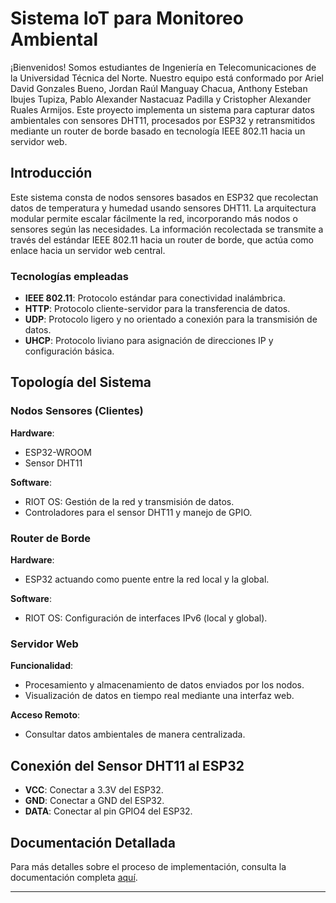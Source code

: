 # Sistema IoT para Monitoreo Ambiental

¡Bienvenidos! Somos estudiantes de Ingeniería en Telecomunicaciones de la Universidad Técnica del Norte. Nuestro equipo está conformado por Ariel David Gonzales Bueno, Jordan Raúl Manguay Chacua, Anthony Esteban Ibujes Tupiza, Pablo Alexander Nastacuaz Padilla y Cristopher Alexander Ruales Armijos. Este proyecto implementa un sistema para capturar datos ambientales con sensores DHT11, procesados por ESP32 y retransmitidos mediante un router de borde basado en tecnología IEEE 802.11 hacia un servidor web.

## Introducción

Este sistema consta de nodos sensores basados en ESP32 que recolectan datos de temperatura y humedad usando sensores DHT11. La arquitectura modular permite escalar fácilmente la red, incorporando más nodos o sensores según las necesidades. La información recolectada se transmite a través del estándar IEEE 802.11 hacia un router de borde, que actúa como enlace hacia un servidor web central.

### Tecnologías empleadas

- **IEEE 802.11**: Protocolo estándar para conectividad inalámbrica.
- **HTTP**: Protocolo cliente-servidor para la transferencia de datos.
- **UDP**: Protocolo ligero y no orientado a conexión para la transmisión de datos.
- **UHCP**: Protocolo liviano para asignación de direcciones IP y configuración básica.

## Topología del Sistema

### Nodos Sensores (Clientes)
**Hardware**:
- ESP32-WROOM
- Sensor DHT11

**Software**:
- RIOT OS: Gestión de la red y transmisión de datos.
- Controladores para el sensor DHT11 y manejo de GPIO.

### Router de Borde
**Hardware**:
- ESP32 actuando como puente entre la red local y la global.

**Software**:
- RIOT OS: Configuración de interfaces IPv6 (local y global).

### Servidor Web
**Funcionalidad**:
- Procesamiento y almacenamiento de datos enviados por los nodos.
- Visualización de datos en tiempo real mediante una interfaz web.

**Acceso Remoto**:
- Consultar datos ambientales de manera centralizada.

## Conexión del Sensor DHT11 al ESP32

- **VCC**: Conectar a 3.3V del ESP32.
- **GND**: Conectar a GND del ESP32.
- **DATA**: Conectar al pin GPIO4 del ESP32.

## Documentación Detallada

Para más detalles sobre el proceso de implementación, consulta la documentación completa [aquí](https://www.hackster.io/527576/sistema-de-monitoreo-ambiental-con-sensor-dht11-esp32-042fad?auth_token=95395441f291313b32ccad79eaf4570f).

---
